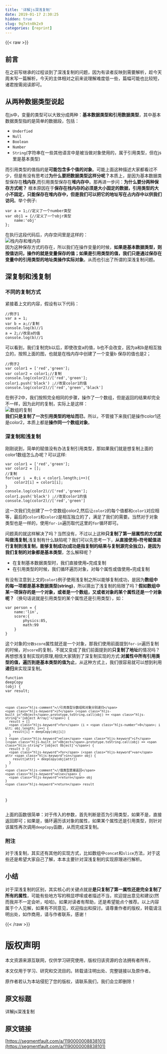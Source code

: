 ```yaml
---
title: '详解js深浅复制' 
date: 2019-01-17 2:30:25
hidden: true
slug: 9q7xtn0k2x9
categories: [reprint]
---
```


{{< raw >}}

                    
<h2 id="articleHeader0">前言</h2>
<p>在之前写继承的过程谈到了深浅复制的问题，因为有读者反映到需要解析，趁今天周末写一篇解析，今天的主体相对之前来说理解难度低一些，篇幅可能也比较短，诸君按需阅读即可。</p>
<h2 id="articleHeader1">从两种数据类型说起</h2>
<p>在js中，变量的类型可以大致分成两种：<strong>基本数据类型和引用数据类型</strong>，其中基本数据类型指的是简单的数据段，包括：</p>
<ul>
<li><code>Underfied</code></li>
<li><code>Null</code></li>
<li><code>Boolean</code></li>
<li><code>Number</code></li>
<li>
<code>String</code>(字符串在一些其他语言中是被当做对象使用的，属于引用类型，但在js里是基本类型)</li>
</ul>
<p>而引用类型的值指的是<strong>可能包含多个值的对象</strong>。可能上面这种描述大家都看过不少，但是有没有思考过<strong>为什么要把数据类型这样分呢？</strong>本质上，是因为基本数据类型保存在<strong>栈内存</strong>,而引用类型保存在<strong>堆内存中</strong>。那再进一步问：<strong>为什么要分两种保存方式呢？</strong> 根本原因在于<strong>保存在栈内存的必须是大小固定的数据，引用类型的大小不固定，只能保存在堆内存中，但是我们可以把它的地址写在占内存中以供我们访问</strong>。举个例子:</p>
<div class="widget-codetool" style="display:none;">
      <div class="widget-codetool--inner">
      <span class="selectCode code-tool" data-toggle="tooltip" data-placement="top" title="" data-original-title="全选"></span>
      <span type="button" class="copyCode code-tool" data-toggle="tooltip" data-placement="top" data-clipboard-text="var a = 1;//定义了一个number类型
var obj1 = {//定义了一个objr类型
    name:'obj'
};" title="" data-original-title="复制"></span>
      <span type="button" class="saveToNote code-tool" data-toggle="tooltip" data-placement="top" title="" data-original-title="放进笔记"></span>
      </div>
      </div><pre class="hljs actionscript"><code><span class="hljs-keyword">var</span> a = <span class="hljs-number">1</span>;<span class="hljs-comment">//定义了一个number类型</span>
<span class="hljs-keyword">var</span> obj1 = {<span class="hljs-comment">//定义了一个objr类型</span>
    name:<span class="hljs-string">'obj'</span>
};</code></pre>
<p>在执行这段代码后，内存空间里是这样的：<br><span class="img-wrap"><img data-src="/img/bVLfes?w=1489&amp;h=850" src="https://static.alili.tech/img/bVLfes?w=1489&amp;h=850" alt="栈内存和堆内存" title="栈内存和堆内存" style="cursor: pointer; display: inline;"></span><br>因为这种保存方式的存在，所以我们在操作变量的时候，<strong>如果是基本数据类型，则按值访问，操作的就是变量保存的值；如果是引用类型的值，我们只是通过保存在变量中的引用类型的地址类操作实际对象</strong>。从而也引出了所谓的深浅复制问题。</p>
<h2 id="articleHeader2">深复制和浅复制</h2>
<h3 id="articleHeader3">不同的复制方式</h3>
<p>紧接着上文的内容，假设有以下代码：</p>
<div class="widget-codetool" style="display:none;">
      <div class="widget-codetool--inner">
      <span class="selectCode code-tool" data-toggle="tooltip" data-placement="top" title="" data-original-title="全选"></span>
      <span type="button" class="copyCode code-tool" data-toggle="tooltip" data-placement="top" data-clipboard-text="//例子1
var a = 1;
var b = a;//复制
console.log(b)//1
a = 2;//改变a的值
console.log(b)//1" title="" data-original-title="复制"></span>
      <span type="button" class="saveToNote code-tool" data-toggle="tooltip" data-placement="top" title="" data-original-title="放进笔记"></span>
      </div>
      </div><pre class="hljs javascript"><code><span class="hljs-comment">//例子1</span>
<span class="hljs-keyword">var</span> a = <span class="hljs-number">1</span>;
<span class="hljs-keyword">var</span> b = a;<span class="hljs-comment">//复制</span>
<span class="hljs-built_in">console</span>.log(b)<span class="hljs-comment">//1</span>
a = <span class="hljs-number">2</span>;<span class="hljs-comment">//改变a的值</span>
<span class="hljs-built_in">console</span>.log(b)<span class="hljs-comment">//1</span></code></pre>
<p>可以看到，我们复制完b以后，即使改变a的值，b也不会改变，因为a和b是相互独立的，按照上面的图，也就是在栈内存中创建了一个变量b 保存的值也是2；</p>
<div class="widget-codetool" style="display:none;">
      <div class="widget-codetool--inner">
      <span class="selectCode code-tool" data-toggle="tooltip" data-placement="top" title="" data-original-title="全选"></span>
      <span type="button" class="copyCode code-tool" data-toggle="tooltip" data-placement="top" data-clipboard-text="//例子2
var color1 = ['red','green'];
var color2 = color1;//复制
console.log(color2)//['red','green'];
color1.push('black') ;//改变color1的值
console.log(color2)//['red','green','black']" title="" data-original-title="复制"></span>
      <span type="button" class="saveToNote code-tool" data-toggle="tooltip" data-placement="top" title="" data-original-title="放进笔记"></span>
      </div>
      </div><pre class="hljs awk"><code><span class="hljs-regexp">//</span>例子<span class="hljs-number">2</span>
var color1 = [<span class="hljs-string">'red'</span>,<span class="hljs-string">'green'</span>];
var color2 = color1;<span class="hljs-regexp">//</span>复制
console.log(color2)<span class="hljs-regexp">//</span>[<span class="hljs-string">'red'</span>,<span class="hljs-string">'green'</span>];
color1.push(<span class="hljs-string">'black'</span>) ;<span class="hljs-regexp">//</span>改变color1的值
console.log(color2)<span class="hljs-regexp">//</span>[<span class="hljs-string">'red'</span>,<span class="hljs-string">'green'</span>,<span class="hljs-string">'black'</span>]</code></pre>
<p>在例子2中，我们按照完全相同的步骤，操作了一个数组，但是返回的结果却完全不一样，因为此时的复制，实际上是这样：<br><span class="img-wrap"><img data-src="/img/bVLffz?w=1489&amp;h=850" src="https://static.alili.tech/img/bVLffz?w=1489&amp;h=850" alt="数组的复制" title="数组的复制" style="cursor: pointer; display: inline;"></span><br><strong>我们只是复制了一次引用类型的地址而已</strong>，所以，不管接下来我们是操作color1还是color2，本质上都是<strong>操作同一个数组对象</strong>。</p>
<h3 id="articleHeader4">深复制和浅复制</h3>
<p>刚刚说到，简单的赋值没有办法复制引用类型，那如果我们就是想复制上面的color1数组怎么办呢？可以这样:</p>
<div class="widget-codetool" style="display:none;">
      <div class="widget-codetool--inner">
      <span class="selectCode code-tool" data-toggle="tooltip" data-placement="top" title="" data-original-title="全选"></span>
      <span type="button" class="copyCode code-tool" data-toggle="tooltip" data-placement="top" data-clipboard-text="var color1 = ['red','green']; 
var color2 = [];
//复制
for(var i  = 0;i < color1.length;i++){
    color2[i] = color1[i]; 
}
console.log(color2)//['red','green'];
color1.push('black') ;//改变color1的值
console.log(color2)//['red','green']
" title="" data-original-title="复制"></span>
      <span type="button" class="saveToNote code-tool" data-toggle="tooltip" data-placement="top" title="" data-original-title="放进笔记"></span>
      </div>
      </div><pre class="hljs javascript"><code><span class="hljs-keyword">var</span> color1 = [<span class="hljs-string">'red'</span>,<span class="hljs-string">'green'</span>]; 
<span class="hljs-keyword">var</span> color2 = [];
<span class="hljs-comment">//复制</span>
<span class="hljs-keyword">for</span>(<span class="hljs-keyword">var</span> i  = <span class="hljs-number">0</span>;i &lt; color1.length;i++){
    color2[i] = color1[i]; 
}
<span class="hljs-built_in">console</span>.log(color2)<span class="hljs-comment">//['red','green'];</span>
color1.push(<span class="hljs-string">'black'</span>) ;<span class="hljs-comment">//改变color1的值</span>
<span class="hljs-built_in">console</span>.log(color2)<span class="hljs-comment">//['red','green']</span>
</code></pre>
<p>这一次我们先创建了一个空数组color2,然后让<code>color2</code>的每个值都和<code>color1</code>对应相等，最后的<code>color1</code>和<code>color2</code>是相互独立的了，满足了我们的需要。当然对于对象类型也是一样的，使用<code>for-in</code>遍历取代这里的<code>for</code>循环即可。</p>
<p>问题真的就这样解决了吗？当然没有，不过以上这种<strong>只复制了第一层属性的方式就叫做浅复制</strong>,浅复制有什么缺陷呢？我们可以先思考一下，<strong>从直接使用<code>=</code>符号赋值进行复制到浅复制，能够复制成功(成功是指复制的结果与复制源完全独立)，是因为我们复制的对象都是基本类型</strong>，怎么解释呢？</p>
<ul>
<li>在复制基本数据类型时，我们直接使用<code>=</code>完成复制</li>
<li>在引用类型的时候，我们循环遍历对象，对每个属性或值使用<code>=</code>完成复制</li>
</ul>
<p>有没有注意到上文的<code>color1</code>例子使用浅复制之所以能够复制成功，是因为<strong>数组中的每一项都是基本数据类型(string)</strong>，所以猜出了浅复制的局限了吗？<strong>假如数组中某一项保存的是一个对象，或者是一个数组，又或者对象的某个属性还是一个对象呢？</strong>（换句话说就是引用类型的某个属性还是引用类型），如：</p>
<div class="widget-codetool" style="display:none;">
      <div class="widget-codetool--inner">
      <span class="selectCode code-tool" data-toggle="tooltip" data-placement="top" title="" data-original-title="全选"></span>
      <span type="button" class="copyCode code-tool" data-toggle="tooltip" data-placement="top" data-clipboard-text="var person = {
    name:'lin',
    score:{
        physics:85,
        math:99
    }
}" title="" data-original-title="复制"></span>
      <span type="button" class="saveToNote code-tool" data-toggle="tooltip" data-placement="top" title="" data-original-title="放进笔记"></span>
      </div>
      </div><pre class="hljs yaml"><code><span class="hljs-string">var</span> <span class="hljs-string">person</span> <span class="hljs-string">=</span> <span class="hljs-string">{</span>
<span class="hljs-attr">    name:</span><span class="hljs-string">'lin'</span><span class="hljs-string">,</span>
<span class="hljs-attr">    score:</span><span class="hljs-string">{</span>
<span class="hljs-attr">        physics:</span><span class="hljs-number">85</span><span class="hljs-string">,</span>
<span class="hljs-attr">        math:</span><span class="hljs-number">99</span>
    <span class="hljs-string">}</span>
<span class="hljs-string">}</span></code></pre>
<p>这个对象的<code>分数score</code>属性就还是一个对象，那我们使用前面提到<code>for-in</code>遍历复制的时候，对<code>score</code>的复制，不就又变成了我们前面提到的<strong>只复制了地址</strong>的情况吗？再想想浅复制实现的原理,相信大家猜到了深复制实现的方式:<strong>对属性中所有引用类型的值，遍历到是基本类型的值为止</strong>，从这种方式上，我们很容易就可以想到利用<strong>递归</strong>来实现深复制。</p>
<div class="widget-codetool" style="display:none;">
      <div class="widget-codetool--inner">
      <span class="selectCode code-tool" data-toggle="tooltip" data-placement="top" title="" data-original-title="全选"></span>
      <span type="button" class="copyCode code-tool" data-toggle="tooltip" data-placement="top" data-clipboard-text="function deepCopy (obj) {
    var result;

    //引用类型分数组和对象分别递归
    if (Object.prototype.toString.call(obj) == '[object Array]') {
      result = []
      for (i = 0; i < obj.length; i++) {
        result[i] = deepCopy(obj[i])
      }
    } else if (Object.prototype.toString.call(obj) == '[object Object]') {
      result = {}
      for (var attr in obj) {
        result[attr] = deepCopy(obj[attr])
      }
    }
    //值类型直接返回
    else {
      return obj
    }
    return result
}" title="" data-original-title="复制"></span>
      <span type="button" class="saveToNote code-tool" data-toggle="tooltip" data-placement="top" title="" data-original-title="放进笔记"></span>
      </div>
      </div><pre class="hljs javascript"><code><span class="hljs-function"><span class="hljs-keyword">function</span> <span class="hljs-title">deepCopy</span> (<span class="hljs-params">obj</span>) </span>{
    <span class="hljs-keyword">var</span> result;

    <span class="hljs-comment">//引用类型分数组和对象分别递归</span>
    <span class="hljs-keyword">if</span> (<span class="hljs-built_in">Object</span>.prototype.toString.call(obj) == <span class="hljs-string">'[object Array]'</span>) {
      result = []
      <span class="hljs-keyword">for</span> (i = <span class="hljs-number">0</span>; i &lt; obj.length; i++) {
        result[i] = deepCopy(obj[i])
      }
    } <span class="hljs-keyword">else</span> <span class="hljs-keyword">if</span> (<span class="hljs-built_in">Object</span>.prototype.toString.call(obj) == <span class="hljs-string">'[object Object]'</span>) {
      result = {}
      <span class="hljs-keyword">for</span> (<span class="hljs-keyword">var</span> attr <span class="hljs-keyword">in</span> obj) {
        result[attr] = deepCopy(obj[attr])
      }
    }
    <span class="hljs-comment">//值类型直接返回</span>
    <span class="hljs-keyword">else</span> {
      <span class="hljs-keyword">return</span> obj
    }
    <span class="hljs-keyword">return</span> result
}</code></pre>
<p>上面的函数很简单：对于传入的参数，首先判断是否为引用类型，如果不是，直接返回即可；如果是，循环遍历该对象的属性，如果某个属性还是引用类型，则针对该属性再次调用<code>deepCopy</code>函数，从而完成深复制。</p>
<h3 id="articleHeader5">附注</h3>
<p>对于浅复制，其实还有其他的实现方式，比如数组中<code>concat</code>和<code>slice</code>方法，对于这些还是希望大家自己了解，本本主要针对深浅复制的实现原理进行解析。</p>
<h2 id="articleHeader6">小结</h2>
<p>对于深浅复制的区别，其实核心的关键点就是<strong>是只复制了第一属性还是完全复制了所有的属性</strong>，可能有些地方写的稍显啰嗦或者描述不当，欢迎提出意见和建议(然而我并不一定会听，哈哈)。如果对读者有帮助，还是希望能点个推荐。以上内容属于个人见解，如果有不同意见，欢迎指出和探讨。请尊重作者的版权，转载请注明出处，如作商用，请与作者联系，感谢！</p>

                
{{< /raw >}}

# 版权声明
本文资源来源互联网，仅供学习研究使用，版权归该资源的合法拥有者所有，

本文仅用于学习、研究和交流目的。转载请注明出处、完整链接以及原作者。

原作者若认为本站侵犯了您的版权，请联系我们，我们会立即删除！

## 原文标题
详解js深浅复制

## 原文链接
[https://segmentfault.com/a/1190000008838101](https://segmentfault.com/a/1190000008838101)

